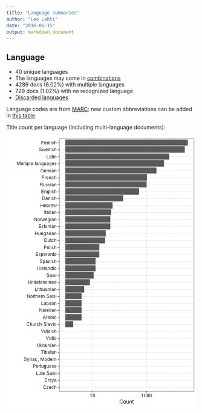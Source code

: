 ```yaml
---
title: "Language summaries"
author: "Leo Lahti"
date: "2016-06-15"
output: markdown_document
---
```


## Language

 * 40 unique languages
 * The languages may come in [combinations](output.tables/language_conversions.csv)
 * 4289 docs (6.02%) with multiple languages
 * 729 docs (1.02%) with no recognized language 
 * [Discarded languages](output.tables/language_discarded.csv)

Language codes are from [MARC](http://www.loc.gov/marc/languages/language_code.html); new custom abbreviations can be added in [this table](https://github.com/rOpenGov/bibliographica/blob/master/inst/extdata/language_abbreviations.csv).

Title count per language (including multi-language documents):

![plot of chunk summarylang](figure/summarylang-1.png)

